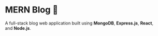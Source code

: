 # MERN Blog 📝

A full-stack blog web application built using **MongoDB**, **Express.js**, **React**, and **Node.js**.
